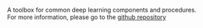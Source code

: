A toolbox for common deep learning components and procedures.
<br />
For more information, please go to the [github repository](https://nhatsmrt.github.io/nn-toolbox/)
